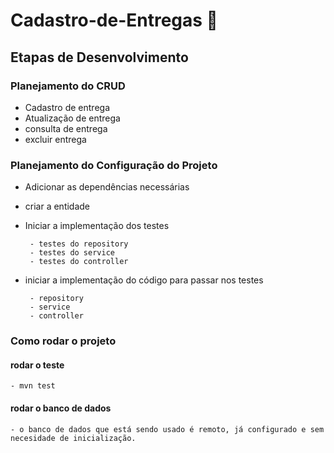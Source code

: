 # Cadastro-de-Entregas 🚛

## Etapas de Desenvolvimento

### Planejamento do CRUD
- Cadastro de entrega
- Atualização de entrega
- consulta de entrega
- excluir entrega

### Planejamento do Configuração do Projeto
 - Adicionar as dependências necessárias
 - criar a entidade
 - Iniciar a implementação dos testes 

        - testes do repository
        - testes do service
        - testes do controller

 - iniciar a implementação do código para passar nos testes

        - repository
        - service
        - controller


### Como rodar o projeto
#### rodar o teste
    - mvn test

#### rodar o banco de dados 
    - o banco de dados que está sendo usado é remoto, já configurado e sem necesidade de inicialização.